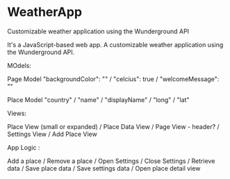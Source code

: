 WeatherApp
==========

 Customizable weather application using the Wunderground API
 
 It's a JavaScript-based web app. A customizable weather application using the Wunderground API.
 
MOdels:

Page Model
	"backgroundColor": "" /
	"celcius": true /
	"welcomeMessage": ""

Place Model
	"country" /
	"name" /
	"displayName" /
	"long" /
	"lat"

Views:

Place View (small or expanded) /
Place Data View / 
Page View - header? /
Settings View /
Add Place View

App Logic :

Add a place /
Remove a place /
Open Settings /
Close Settings /
Retrieve data /
Save place data / 
Save settings data /
Open place detail view


 
